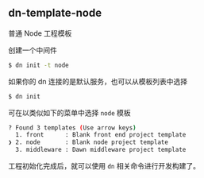 ## dn-template-node

普通 Node 工程模板

创建一个中间件

```sh
$ dn init -t node
```

如果你的 dn 连接的是默认服务，也可以从模板列表中选择

```sh
$ dn init
```

可在以类似如下的菜单中选择 `node` 模板
```sh
? Found 3 templates (Use arrow keys)
  1. front      : Blank front end project template
❯ 2. node       : Blank node project template
  3. middleware : Dawn middleware project template
```

工程初始化完成后，就可以使用 `dn` 相关命令进行开发构建了。